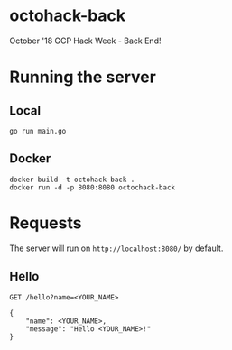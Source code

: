 # octohack-back
October '18 GCP Hack Week - Back End!

# Running the server

## Local
```
go run main.go
```

## Docker
```
docker build -t octohack-back .
docker run -d -p 8080:8080 octochack-back
```

# Requests
The server will run on `http://localhost:8080/` by default.

## Hello
`GET /hello?name=<YOUR_NAME>`
```
{
    "name": <YOUR_NAME>,
    "message": "Hello <YOUR_NAME>!"
}
```
